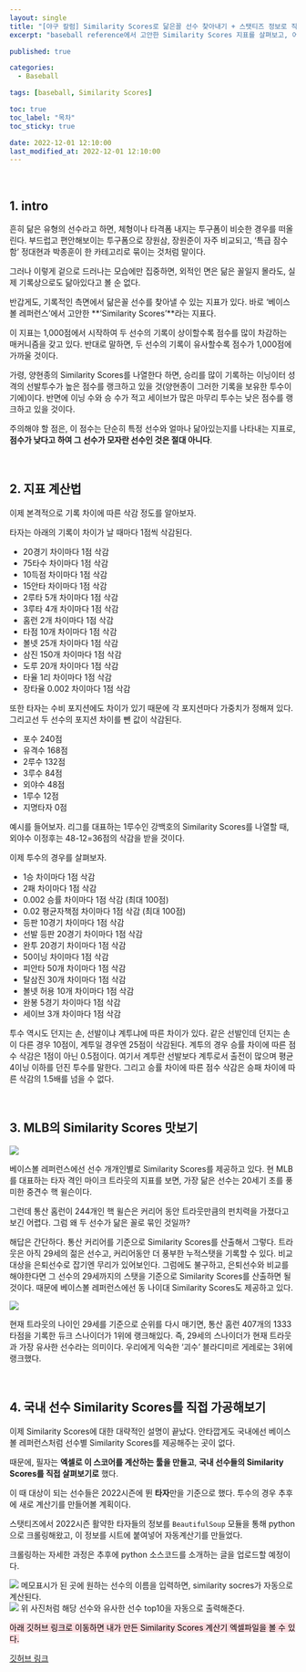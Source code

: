 ```yaml
---
layout: single
title: "[야구 칼럼] Similarity Scores로 닮은꼴 선수 찾아내기 + 스탯티즈 정보로 직접 계산기 만들기"
excerpt: "baseball reference에서 고안한 Similarity Scores 지표를 살펴보고, 어느 선수가 누구와 유사한지를 확인해보자"

published: true

categories:
  - Baseball

tags: [baseball, Similarity Scores]

toc: true
toc_label: "목차"
toc_sticky: true

date: 2022-12-01 12:10:00
last_modified_at: 2022-12-01 12:10:00
---
```


<br>


## 1. intro

흔히 닮은 유형의 선수라고 하면, 체형이나 타격폼 내지는 투구폼이 비슷한 경우를 떠올린다. 부드럽고 편안해보이는 투구폼으로 장원삼, 장원준이 자주 비교되고, ‘특급 잠수함’ 정대현과 박종훈이 한 카테고리로 묶이는 것처럼 말이다.

그러나 이렇게 겉으로 드러나는 모습에만 집중하면, 외적인 면은 닮은 꼴일지 몰라도, 실제 기록상으로도 닮아있다고 볼 순 없다.

반갑게도, 기록적인 측면에서 닮은꼴 선수를 찾아낼 수 있는 지표가 있다. 바로 ‘베이스볼 레퍼런스’에서 고안한 **‘Similarity Scores’**라는 지표다.

이 지표는 1,000점에서 시작하여 두 선수의 기록이 상이할수록 점수를 많이 차감하는 매커니즘을 갖고 있다. 반대로 말하면, 두 선수의 기록이 유사할수록 점수가 1,000점에 가까울 것이다.

가령, 양현종의 Similarity Scores를 나열한다 하면, 승리를 많이 기록하는 이닝이터 성격의 선발투수가 높은 점수를 랭크하고 있을 것(양현종이 그러한 기록을 보유한 투수이기에)이다. 반면에 이닝 수와 승 수가 적고 세이브가 많은 마무리 투수는 낮은 점수를 랭크하고 있을 것이다.

주의해야 할 점은, 이 점수는 단순히 특정 선수와 얼마나 닮아있는지를 나타내는 지표로, **점수가 낮다고 하여 그 선수가 모자란 선수인 것은 절대 아니다**.

<br>

## 2. 지표 계산법

이제 본격적으로 기록 차이에 따른 삭감 정도를 알아보자.

타자는 아래의 기록이 차이가 날 때마다 1점씩 삭감된다.

- 20경기 차이마다 1점 삭감
- 75타수 차이마다 1점 삭감
- 10득점 차이마다 1점 삭감
- 15안타 차이마다 1점 삭감
- 2루타 5개 차이마다 1점 삭감
- 3루타 4개 차이마다 1점 삭감
- 홈런 2개 차이마다 1점 삭감
- 타점 10개 차이마다 1점 삭감
- 볼넷 25개 차이마다 1점 삭감
- 삼진 150개 차이마다 1점 삭감
- 도루 20개 차이마다 1점 삭감
- 타율 1리 차이마다 1점 삭감
- 장타율 0.002 차이마다 1점 삭감

또한 타자는 수비 포지션에도 차이가 있기 때문에 각 포지션마다 가중치가 정해져 있다. 그리고선 두 선수의 포지션 차이를 뺀 값이 삭감된다.

- 포수 240점
- 유격수 168점
- 2루수 132점
- 3루수 84점
- 외야수 48점
- 1루수 12점
- 지명타자 0점

예시를 들어보자. 리그를 대표하는 1루수인 강백호의 Similarity Scores를 나열할 때, 외야수 이정후는 48-12=36점의 삭감을 받을 것이다.

이제 투수의 경우를 살펴보자.

- 1승 차이마다 1점 삭감
- 2패 차이마다 1점 삭감
- 0.002 승률 차이마다 1점 삭감 (최대 100점)
- 0.02 평균자책점 차이마다 1점 삭감 (최대 100점)
- 등판 10경기 차이마다 1점 삭감
- 선발 등판 20경기 차이마다 1점 삭감
- 완투 20경기 차이마다 1점 삭감
- 50이닝 차이마다 1점 삭감
- 피안타 50개 차이마다 1점 삭감
- 탈삼진 30개 차이마다 1점 삭감
- 볼넷 허용 10개 차이마다 1점 삭감
- 완봉 5경기 차이마다 1점 삭감
- 세이브 3개 차이마다 1점 삭감

투수 역시도 던지는 손, 선발이냐 계투냐에 따른 차이가 있다. 같은 선발인데 던지는 손이 다른 경우 10점이, 계투일 경우엔 25점이 삭감된다. 계투의 경우 승률 차이에 따른 점수 삭감은 1점이 아닌 0.5점이다. 여기서 계투란 선발보다 계투로서 출전이 많으며 평균 4이닝 이하를 던진 투수를 말한다. 그리고 승률 차이에 따른 점수 삭감은 승패 차이에 따른 삭감의 1.5배를 넘을 수 없다.

<br>

## 3. MLB의 Similarity Scores 맛보기

<IMG SRC="https://user-images.githubusercontent.com/115082062/204955377-b287c200-9d3c-4443-97d7-2d0ed4e69866.jpg">

베이스볼 레퍼런스에선 선수 개개인별로 Similarity Scores를 제공하고 있다. 현 MLB를 대표하는 타자 격인 마이크 트라웃의 지표를 보면, 가장 닮은 선수는 20세기 초를 풍미한 중견수 핵 윌슨이다. 

그런데 통산 홈런이 244개인  핵 윌슨은 커리어 동안 트라웃만큼의 펀치력을 가졌다고 보긴 어렵다. 그럼 왜 두 선수가 닮은 꼴로 묶인 것일까?

해답은 간단하다. 통산 커리어를 기준으로 Similarity Scores를 산출해서 그렇다. 트라웃은 아직 29세의 젊은 선수고, 커리어동안 더 풍부한 누적스탯을 기록할 수 있다. 비교대상을 은퇴선수로 잡기엔 무리가 있어보인다. 그럼에도 불구하고, 은퇴선수와 비교를 해야한다면 그 선수의 29세까지의 스탯을 기준으로 Similarity Scores를 산출하면 될 것이다. 때문에 베이스볼 레퍼런스에선 동 나이대 Similarity Scores도 제공하고 있다.
  
<img src="https://user-images.githubusercontent.com/115082062/204955425-93842654-c50f-46b4-b1e4-2b340ec7886d.jpg">

현재 트라웃의 나이인 29세를 기준으로 순위를 다시 매기면, 통산 홈런 407개의 1333타점을 기록한 듀크 스나이더가 1위에 랭크해있다. 즉, 29세의 스나이더가 현재 트라웃과 가장 유사한 선수라는 의미이다. 우리에게 익숙한 ‘괴수’ 블라디미르 게레로는 3위에 랭크했다.

<br>

## 4. 국내 선수 Similarity Scores를 직접 가공해보기

이제 Similarity Scores에 대한 대략적인 설명이 끝났다. 안타깝게도 국내에선 베이스볼 레퍼런스처럼 선수별 Similarity Scores를 제공해주는 곳이 없다. 

때문에, 필자는 **엑셀로 이 스코어를 계산하는 툴을 만들고**, **국내 선수들의 Similarity Scores를 직접 살펴보기로** 했다.

이 때 대상이 되는 선수들은 2022시즌에 뛴 **타자**만을 기준으로 했다. 투수의 경우 추후에 새로 계산기를 만들어볼 계획이다.

스탯티즈에서 2022시즌 활약한 타자들의 정보를 `BeautifulSoup` 모듈을 통해 python으로 크롤링해왔고, 이 정보를 시트에 붙여넣어 자동계산기를 만들었다.

크롤링하는 자세한 과정은 추후에 python 소스코드를 소개하는 글을 업로드할 예정이다.

  
<img src="https://user-images.githubusercontent.com/115082062/204955795-f105cf23-c651-4c11-8f4a-f1de102887fa.png">
메모표시가 된 곳에 원하는 선수의 이름을 입력하면, similarity socres가 자동으로 계산된다.
  
<br>

<img src="https://user-images.githubusercontent.com/115082062/204955967-1e6986ea-19e0-44fe-9bac-e571ff8cfda8.png">
위 사진처럼 해당 선수와 유사한 선수 top10을 자동으로 출력해준다.

<br>

<mark style='background-color: #ffdce0'> 아래 깃허브 링크로 이동하면 내가 만든 Similarity Scores 계산기 엑셀파일을 볼 수 있다. </mark>

[깃허브 링크](https://github.com/heestogram/heestudy/blob/main/similarity%20scores%20%EA%B3%84%EC%82%B0%EA%B8%B0.xlsx)
  
<br>